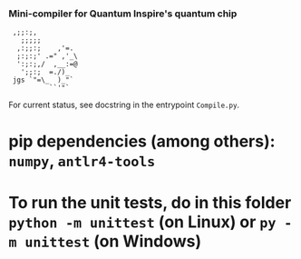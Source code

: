 ### Mini-compiler for Quantum Inspire's quantum chip

```
 ,;;:;,
   ;;;;;
  ,:;;:;    ,'=.
  ;:;:;' .=" ,'_\
  ':;:;,/  ,__:=@
   ';;:;  =./)_
 jgs `"=\_  )_"`
          ``'"`
```

For current status, see docstring in the entrypoint `Compile.py`.

# pip dependencies (among others): `numpy`, `antlr4-tools`

# To run the unit tests, do in this folder `python -m unittest` (on Linux) or `py -m unittest` (on Windows)
